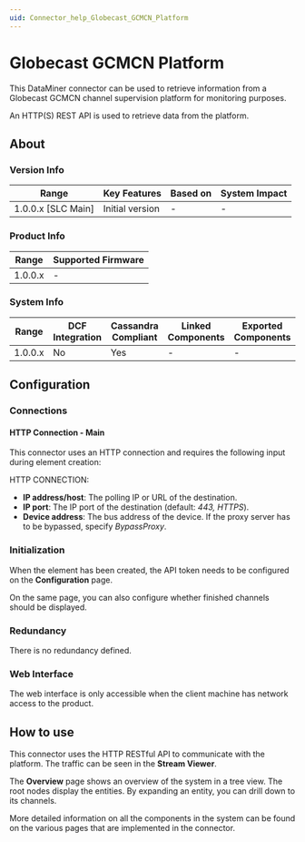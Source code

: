 ```yaml
---
uid: Connector_help_Globecast_GCMCN_Platform
---
```


# Globecast GCMCN Platform

This DataMiner connector can be used to retrieve information from a Globecast GCMCN channel supervision platform for monitoring purposes.

An HTTP(S) REST API is used to retrieve data from the platform.

## About

### Version Info

| Range                | Key Features     | Based on     | System Impact     |
|----------------------|------------------|--------------|-------------------|
| 1.0.0.x \[SLC Main\] | Initial version  | \-           | \-                |

### Product Info

| Range     | Supported Firmware     |
|-----------|------------------------|
| 1.0.0.x   | \-                     |

### System Info

| Range     | DCF Integration     | Cassandra Compliant     | Linked Components     | Exported Components     |
|-----------|---------------------|-------------------------|-----------------------|-------------------------|
| 1.0.0.x   | No                  | Yes                     | \-                    | \-                      |

## Configuration

### Connections

#### HTTP Connection - Main

This connector uses an HTTP connection and requires the following input during element creation:

HTTP CONNECTION:

- **IP address/host**: The polling IP or URL of the destination.
- **IP port**: The IP port of the destination (default: *443, HTTPS*).
- **Device address**: The bus address of the device. If the proxy server has to be bypassed, specify *BypassProxy*.

### Initialization

When the element has been created, the API token needs to be configured on the **Configuration** page.

On the same page, you can also configure whether finished channels should be displayed.

### Redundancy

There is no redundancy defined.

### Web Interface

The web interface is only accessible when the client machine has network access to the product.

## How to use

This connector uses the HTTP RESTful API to communicate with the platform. The traffic can be seen in the **Stream Viewer**.

The **Overview** page shows an overview of the system in a tree view. The root nodes display the entities. By expanding an entity, you can drill down to its channels.

More detailed information on all the components in the system can be found on the various pages that are implemented in the connector.
